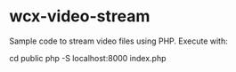 wcx-video-stream
================

Sample code to stream video files using PHP. Execute with:

cd public
php -S localhost:8000 index.php

